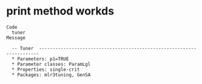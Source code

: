 # print method workds

    Code
      tuner
    Message
      
      -- Tuner  ----------------------------------------------------------------------
      * Parameters: p1=TRUE
      * Parameter classes: ParamLgl
      * Properties: single-crit
      * Packages: mlr3tuning, GenSA

